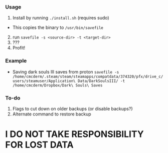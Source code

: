 ### Usage
1. Install by running `./install.sh` (requires sudo)
 - This copies the binary to `/usr/bin/savefile`
2. run `savefile -s <source-dir> -t <target-dir>`
3. ???
4. Profit!

### Example
* Saving dark souls III saves from proton
`savefile -s /home/cmcderm/.steam/steam/steamapps/compatdata/374320/pfx/drive_c/users/steamuser/Application\ Data/DarkSoulsIII/ -t /home/cmcderm/Dropbox/Dark\ Souls\ Saves`

### To-do
1. Flags to cut down on older backups (or disable backups?)
2. Alternate command to restore backup

# I DO NOT TAKE RESPONSIBILITY FOR LOST DATA